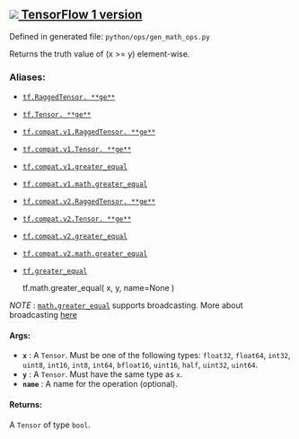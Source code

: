 [ ![](https://tensorflow.google.cn/images/tf_logo_32px.png) TensorFlow 1
version](/versions/r1.15/api_docs/python/tf/math/greater_equal)  
---  
  
Defined in generated file: `python/ops/gen_math_ops.py`

Returns the truth value of (x >= y) element-wise.

### Aliases:

  * [`tf.RaggedTensor. **ge**`](/api_docs/python/tf/RaggedTensor#__ge__)
  * [`tf.Tensor. **ge**`](/api_docs/python/tf/Tensor#__ge__)
  * [`tf.compat.v1.RaggedTensor. **ge**`](/api_docs/python/tf/RaggedTensor#__ge__)
  * [`tf.compat.v1.Tensor. **ge**`](/api_docs/python/tf/Tensor#__ge__)
  * [`tf.compat.v1.greater_equal`](/api_docs/python/tf/math/greater_equal)
  * [`tf.compat.v1.math.greater_equal`](/api_docs/python/tf/math/greater_equal)
  * [`tf.compat.v2.RaggedTensor. **ge**`](/api_docs/python/tf/RaggedTensor#__ge__)
  * [`tf.compat.v2.Tensor. **ge**`](/api_docs/python/tf/Tensor#__ge__)
  * [`tf.compat.v2.greater_equal`](/api_docs/python/tf/math/greater_equal)
  * [`tf.compat.v2.math.greater_equal`](/api_docs/python/tf/math/greater_equal)
  * [`tf.greater_equal`](/api_docs/python/tf/math/greater_equal)

    
    
    tf.math.greater_equal(
        x,
        y,
        name=None
    )
    

_NOTE_ :
[`math.greater_equal`](https://tensorflow.google.cn/api_docs/python/tf/math/greater_equal)
supports broadcasting. More about broadcasting
[here](http://docs.scipy.org/doc/numpy/user/basics.broadcasting.html)

#### Args:

  * **`x`** : A `Tensor`. Must be one of the following types: `float32`, `float64`, `int32`, `uint8`, `int16`, `int8`, `int64`, `bfloat16`, `uint16`, `half`, `uint32`, `uint64`.
  * **`y`** : A `Tensor`. Must have the same type as `x`.
  * **`name`** : A name for the operation (optional).

#### Returns:

A `Tensor` of type `bool`.

